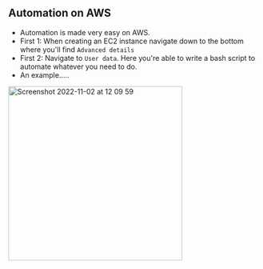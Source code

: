 ## Automation on AWS

- Automation is made very easy on AWS. 
- First 1: When creating an EC2 instance navigate down to the bottom where you'll find `Advanced details` 
- First 2: Navigate to `User data`. Here you're able to write a bash script to automate whatever you need to do.
- An example.....

<img width="348" alt="Screenshot 2022-11-02 at 12 09 59" src="https://user-images.githubusercontent.com/115224560/199672027-7767ccf7-3e89-44b3-98cc-b3f38cf0d7e9.png">


